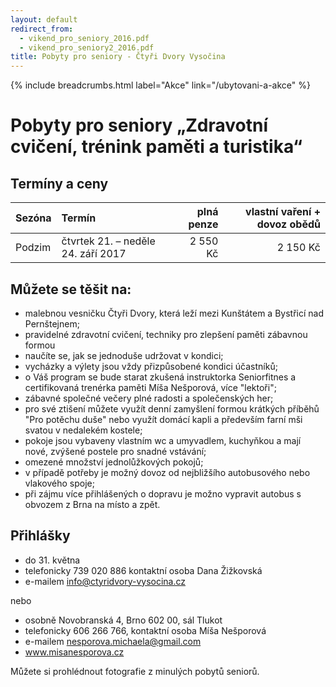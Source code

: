 ```yaml
---
layout: default
redirect_from:
  - vikend_pro_seniory_2016.pdf
  - vikend_pro_seniory2_2016.pdf
title: Pobyty pro seniory - Čtyři Dvory Vysočina
---
```


{% include breadcrumbs.html label="Akce" link="/ubytovani-a-akce" %}

# Pobyty pro seniory „Zdravotní cvičení, trénink paměti a turistika“

## Termíny a ceny

| Sezóna | Termín              | plná penze | vlastní vaření + dovoz obědů |
|:-------|:--------------------|-----------:|-----------------------------:|
| Podzim | čtvrtek 21. – neděle 24. září 2017 |   2 550 Kč |   2 150 Kč |

## Můžete se těšit na:

- malebnou vesničku Čtyři Dvory, která leží mezi Kunštátem a Bystřicí nad Pernštejnem;
- pravidelné zdravotní cvičení, techniky pro zlepšení paměti zábavnou formou
- naučíte se, jak se jednoduše udržovat v kondici;
- vycházky a výlety jsou vždy přizpůsobené kondici účastníků;
- o Váš program se bude starat zkušená instruktorka Seniorfitnes a certifikovaná trenérka paměti Míša Nešporová, více "lektoři";
- zábavné společné večery plné radosti a společenských her;
- pro své ztišení můžete využít denní zamyšlení formou krátkých příběhů "Pro potěchu duše" nebo využít domácí kapli a především farní mši svatou v nedalekém kostele;
- pokoje jsou vybaveny vlastním wc a umyvadlem, kuchyňkou a mají nové, zvýšené postele pro snadné vstávání;
- omezené množství jednolůžkových pokojů;
- v případě potřeby je možný dovoz od nejbližšího autobusového nebo vlakového spoje;
- při zájmu více přihlášených o dopravu je možno vypravit autobus s obvozem z Brna na místo a zpět.

## Přihlášky
- do 31. května
- telefonicky 739 020 886 kontaktní osoba Dana Žižkovská
- e-mailem info@ctyridvory-vysocina.cz

nebo

- osobně Novobranská 4, Brno 602 00, sál Tlukot
- telefonicky 606 266 766, kontaktní osoba Míša Nešporová
- e-mailem nesporova.michaela@gmail.com
- www.misanesporova.cz
 
Můžete si prohlédnout fotografie z minulých pobytů seniorů.
